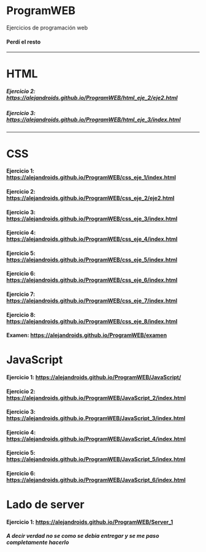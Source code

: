 # ProgramWEB
 Ejercicios de programación web

#### Perdí el resto
---
# HTML
##### Ejercicio 2: https://alejandroids.github.io/ProgramWEB/html_eje_2/eje2.html 
##### Ejercicio 3: https://alejandroids.github.io/ProgramWEB/html_eje_3/index.html 

---
# CSS
#### Ejercicio 1: https://alejandroids.github.io/ProgramWEB/css_eje_1/index.html 
#### Ejercicio 2: https://alejandroids.github.io/ProgramWEB/css_eje_2/eje2.html 
#### Ejercicio 3: https://alejandroids.github.io/ProgramWEB/css_eje_3/index.html 
#### Ejercicio 4: https://alejandroids.github.io/ProgramWEB/css_eje_4/index.html 
#### Ejercicio 5: https://alejandroids.github.io/ProgramWEB/css_eje_5/index.html 
#### Ejercicio 6: https://alejandroids.github.io/ProgramWEB/css_eje_6/index.html 
#### Ejercicio 7: https://alejandroids.github.io/ProgramWEB/css_eje_7/index.html 
#### Ejercicio 8: https://alejandroids.github.io/ProgramWEB/css_eje_8/index.html 

#### Examen: https://alejandroids.github.io/ProgramWEB/examen

# JavaScript
#### Ejercicio 1: https://alejandroids.github.io/ProgramWEB/JavaScript/
#### Ejercicio 2: https://alejandroids.github.io/ProgramWEB/JavaScript_2/index.html
#### Ejercicio 3: https://alejandroids.github.io.ProgramWEB/JavaScript_3/index.html
#### Ejercicio 4: https://alejandroids.github.io/ProgramWEB/JavaScript_4/index.html
#### Ejercicio 5: https://alejandroids.github.io/ProgramWEB/JavaScript_5/index.html
#### Ejercicio 6: https://alejandroids.github.io/ProgramWEB/JavaScript_6/index.html

# Lado de server
#### Ejercicio 1: https://alejandroids.github.io/ProgramWEB/Server_1
##### A decir verdad no se como se debia entregar y se me paso completamente hacerlo

